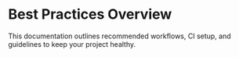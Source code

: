 # Best Practices Overview

This documentation outlines recommended workflows, CI setup, and guidelines to keep your project healthy.
